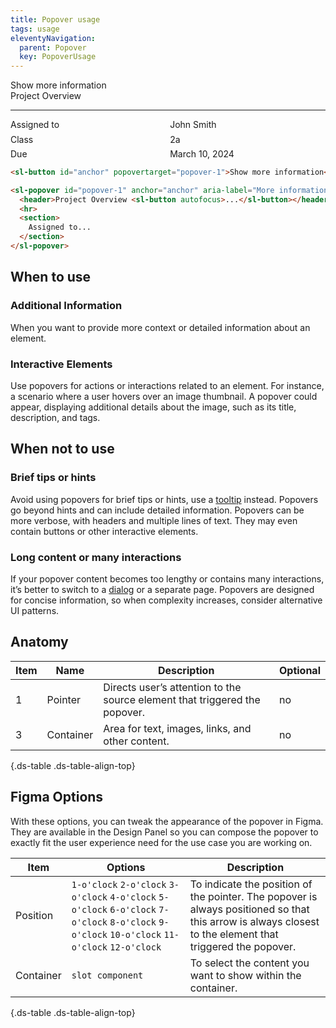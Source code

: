 ```yaml
---
title: Popover usage
tags: usage
eleventyNavigation:
  parent: Popover
  key: PopoverUsage
---
```

<style>
.ds-example header {
  margin-block: var(--scale-100-scale);
  display: flex;
  justify-content: space-between;
}

#example-content {
  display: grid;
  gap: 0.4rem;
  grid-template-columns: 1fr 1fr;
}

#example-content p {
  margin-block: 0;
}
</style>

<section class="no-heading">

<div class="ds-example">
  <sl-button id="anchor" popovertarget="popover-1" variant="primary">Show more information</sl-button>
  <sl-popover id="popover-1" anchor="anchor" aria-label="More information about John">
  <header class="ds-heading-3">
  Project Overview
  <sl-button id="close-btn" fill="ghost" variant="default" size="sm" aria-label="Close the popover" autofocus>
  <sl-icon name="xmark"></sl-icon>
  </sl-button>
  </header>
  <hr color="#D9D9D9" />
  <div id="example-content">
    <p>Assigned to</p> <p>John Smith</p>
    <p>Class</p> <p>2a</p>
    <p>Due</p> <p>March 10, 2024</p>
  </div>
  </sl-popover>
</div>

<div class="ds-code">

  ```html
<sl-button id="anchor" popovertarget="popover-1">Show more information</sl-button>

<sl-popover id="popover-1" anchor="anchor" aria-label="More information about John">
    <header>Project Overview <sl-button autofocus>...</sl-button></header>
    <hr>
    <section>
      Assigned to...
    </section>
</sl-popover>
  ```

</div>
</section>

<section>

## When to use

### Additional Information
When you want to provide more context or detailed information about an element. 

### Interactive Elements
Use popovers for actions or interactions related to an element. For instance, a scenario where a user hovers over an image thumbnail. A popover could appear, displaying additional details about the image, such as its title, description, and tags.

</section>

<section>

## When not to use

### Brief tips or hints
Avoid using popovers for brief tips or hints, use a [tooltip](/categories/components/tooltip/usage) instead. Popovers go beyond hints and can include detailed information. Popovers can be more verbose, with headers and multiple lines of text. They may even contain buttons or other interactive elements.

### Long content or many interactions
If your popover content becomes too lengthy or contains many interactions, it’s better to switch to a [dialog](/categories/components/dialog/usage) or a separate page. Popovers are designed for concise information, so when complexity increases, consider alternative UI patterns.

</section>

<section>

## Anatomy

<div class="ds-table-wrapper">

|Item|Name| Description | Optional|
|-|-|-|-|
|1|Pointer	|Directs user’s attention to the source element that triggered the popover.|no|
|3|Container	|Area for text, images, links, and other content.|no|

{.ds-table .ds-table-align-top}

</div>

</section>

<section>

## Figma Options

With these options, you can tweak the appearance of the popover in Figma. They are available in the Design Panel so you can compose the popover to exactly fit the user experience need for the use case you are working on.

<div class="ds-table-wrapper">

|Item|Options|Description|
|-|-|-|
|Position|`1-o'clock` `2-o'clock` `3-o'clock` `4-o'clock` `5-o'clock` `6-o'clock` `7-o'clock` `8-o'clock` `9-o'clock` `10-o'clock` `11-o'clock` `12-o'clock`|To indicate the position of the pointer. The popover is always positioned so that this arrow is always closest to the element that triggered the popover.|
|Container|`slot component`| To select the content you want to show within the container. |

{.ds-table .ds-table-align-top}

</div>

</section>

<script>
const popoverBtn = document.querySelector("#anchor");
const popoverExample = document.querySelector("#popover-1");
const closeBtn = document.querySelector("#close-btn");

requestAnimationFrame(() => {
popoverBtn.addEventListener("click", () => {
    if (popoverExample) {
      popoverExample.togglePopover();
    }
  });

closeBtn.addEventListener("click", () => {
    if (popoverExample) {
      popoverExample.hidePopover();
    }
  });
})
</script>
